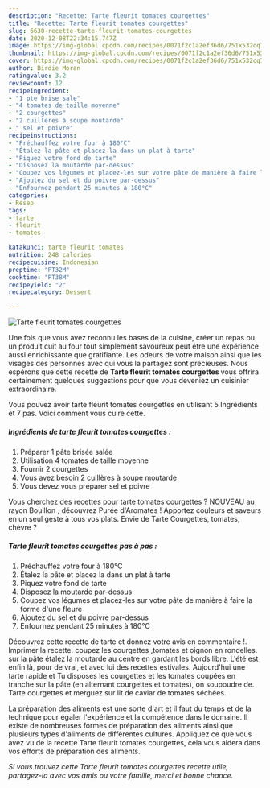 ```yaml
---
description: "Recette: Tarte fleurit tomates courgettes"
title: "Recette: Tarte fleurit tomates courgettes"
slug: 6630-recette-tarte-fleurit-tomates-courgettes
date: 2020-12-08T22:34:15.747Z
image: https://img-global.cpcdn.com/recipes/0071f2c1a2ef36d6/751x532cq70/tarte-fleurit-tomates-courgettes-photo-principale-de-la-recette.jpg
thumbnail: https://img-global.cpcdn.com/recipes/0071f2c1a2ef36d6/751x532cq70/tarte-fleurit-tomates-courgettes-photo-principale-de-la-recette.jpg
cover: https://img-global.cpcdn.com/recipes/0071f2c1a2ef36d6/751x532cq70/tarte-fleurit-tomates-courgettes-photo-principale-de-la-recette.jpg
author: Birdie Moran
ratingvalue: 3.2
reviewcount: 12
recipeingredient:
- "1 pte brise sale"
- "4 tomates de taille moyenne"
- "2 courgettes"
- "2 cuillères à soupe moutarde"
- " sel et poivre"
recipeinstructions:
- "Préchauffez votre four à 180°C"
- "Étalez la pâte et placez la dans un plat à tarte"
- "Piquez votre fond de tarte"
- "Disposez la moutarde par-dessus"
- "Coupez vos légumes et placez-les sur votre pâte de manière à faire la forme d&#39;une fleure"
- "Ajoutez du sel et du poivre par-dessus"
- "Enfournez pendant 25 minutes à 180°C"
categories:
- Resep
tags:
- tarte
- fleurit
- tomates

katakunci: tarte fleurit tomates 
nutrition: 248 calories
recipecuisine: Indonesian
preptime: "PT32M"
cooktime: "PT38M"
recipeyield: "2"
recipecategory: Dessert

---
```



![Tarte fleurit tomates courgettes](https://img-global.cpcdn.com/recipes/0071f2c1a2ef36d6/751x532cq70/tarte-fleurit-tomates-courgettes-photo-principale-de-la-recette.jpg)

Une fois que vous avez reconnu les bases de la cuisine, créer un repas ou un produit cuit au four tout simplement savoureux peut être une expérience aussi enrichissante que gratifiante. Les odeurs de votre maison ainsi que les visages des personnes avec qui vous la partagez sont précieuses. Nous espérons que cette recette de <strong> Tarte fleurit tomates courgettes </strong> vous offrira certainement quelques suggestions pour que vous deveniez un cuisinier extraordinaire.

<!--inarticleads1-->

Vous pouvez avoir tarte fleurit tomates courgettes en utilisant 5 Ingrédients et 7 pas. Voici comment vous cuire cette.

##### Ingrédients de tarte fleurit tomates courgettes :

1. Préparer 1 pâte brisée salée
1. Utilisation 4 tomates de taille moyenne
1. Fournir 2 courgettes
1. Vous avez besoin 2 cuillères à soupe moutarde
1. Vous devez vous préparer  sel et poivre


Vous cherchez des recettes pour tarte tomates courgettes ? NOUVEAU au rayon Bouillon , découvrez Purée d&#39;Aromates ! Apportez couleurs et saveurs en un seul geste à tous vos plats. Envie de Tarte Courgettes, tomates, chèvre ? 

<!--inarticleads2-->

##### Tarte fleurit tomates courgettes pas à pas :

1. Préchauffez votre four à 180°C
1. Étalez la pâte et placez la dans un plat à tarte
1. Piquez votre fond de tarte
1. Disposez la moutarde par-dessus
1. Coupez vos légumes et placez-les sur votre pâte de manière à faire la forme d&#39;une fleure
1. Ajoutez du sel et du poivre par-dessus
1. Enfournez pendant 25 minutes à 180°C


Découvrez cette recette de tarte et donnez votre avis en commentaire !. Imprimer la recette. coupez les courgettes ,tomates et oignon en rondelles. sur la pâte étalez la moutarde au centre en gardant les bords libre. L&#39;été est enfin là, pour de vrai, et avec lui des recettes estivales. Aujourd&#39;hui une tarte rapide et Tu disposes les courgettes et les tomates coupées en tranche sur la pâte (en alternant courgettes et tomates), on soupoudre de. Tarte courgettes et merguez sur lit de caviar de tomates séchées. 

<!--inarticleads1-->

<p>
La préparation des aliments est une sorte d'art et il faut du temps et de la technique pour égaler l'expérience et la compétence dans le domaine. Il existe de nombreuses formes de préparation des aliments ainsi que plusieurs types d'aliments de différentes cultures. Appliquez ce que vous avez vu de la recette Tarte fleurit tomates courgettes, cela vous aidera dans vos efforts de préparation des aliments.
</p>

<p>
<i>Si vous trouvez cette Tarte fleurit tomates courgettes recette utile, partagez-la avec vos amis ou votre famille, merci et bonne chance.</i>
</p>
